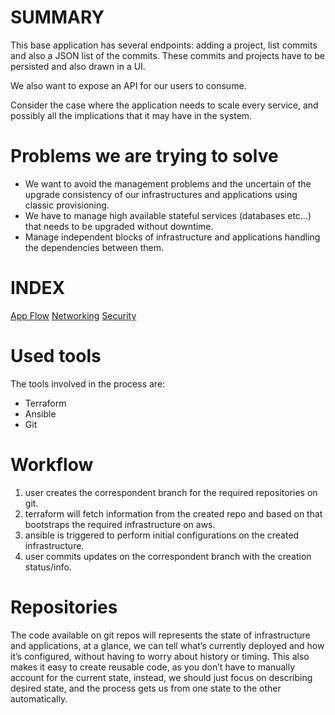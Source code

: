 # SUMMARY

This base application has several endpoints: adding a project, list commits and also a JSON list of the commits. These commits and projects have to be persisted and also drawn in a UI.

We also want to expose an API for our users to consume.

Consider the case where the application needs to scale every service, and possibly all the implications that it may have in the system.

# Problems we are trying to solve

* We want to avoid the management problems and the uncertain of the upgrade consistency of our infrastructures and applications using classic provisioning.
* We have to manage high available stateful services (databases etc…) that needs to be upgraded without downtime.
* Manage independent blocks of infrastructure and applications handling the dependencies between them.

# INDEX

[App Flow](https://github.com/numiralofe/automation/blob/master/commitApp_POC/Documentation/CommitAPP-flow.md)
[Networking](https://github.com/numiralofe/automation/blob/master/commitApp_POC/Documentation/CommitAPP-network.md)
[Security](https://github.com/numiralofe/automation/blob/master/commitApp_POC/Documentation/CommitAPP-security.md)

#  Used tools

The tools involved in the process are:

* Terraform
* Ansible
* Git

# Workflow

1. user creates the correspondent branch for the required repositories on git.
2. terraform will fetch information from the created repo and based on that bootstraps the required infrastructure on aws.
3. ansible is triggered to perform initial configurations on the created infrastructure.
4. user commits updates on the  correspondent branch with the creation status/info.


# Repositories

The code available on git repos will represents the state of infrastructure and applications, at a glance, we can tell what’s currently deployed and how it’s configured, without having to worry about history or timing. This also makes it easy to create reusable code, as you don’t have to manually account for the current state, instead, we should just focus on describing desired state, and the process gets us from one state to the other automatically.
